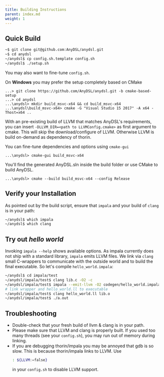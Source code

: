 ```yaml
---
title: Building Instructions
parent: index.md
weight: 1
---
```


## Quick Build

```bash
~$ git clone git@github.com:AnyDSL/anydsl.git
~$ cd anydsl
~/anydsl$ cp config.sh.template config.sh
~/anydsl$ ./setup.sh
```
You may also want to fine-tune ```config.sh```.

On __Windows__ you may prefer the setup completely based on CMake
```Batchfile
...> git clone https://github.com/AnyDSL/anydsl.git -b cmake-based-setup
...> cd anydsl
...\anydsl> mkdir build_msvc-x64 && cd build_msvc-x64
...\anydsl\build_msvc-x64> cmake -G "Visual Studio 15 2017" -A x64 -Thost=x64 ..
```
With an pre-existing build of LLVM that matches AnyDSL's requirements, you can insert ```-DLLVM_DIR=<path to LLVMConfig.cmake>``` as first argument to cmake.
This will skip the download/configure of LLVM.
Otherwise LLVM is build on-demand as dependency of thorin.

You can fine-tune dependencies and options using ```cmake-gui```

```Batchfile
...\anydsl> cmake-gui build_msvc-x64
```

You'll find the generated AnyDSL.sln inside the build folder or use CMake to build AnyDSL.
```Batchfile
...\anydsl> cmake --build build_msvc-x64 --config Release
```

## Verify your Installation

As pointed out by the build script, ensure that ```impala``` and your build of ```clang``` is in your path:
```bash
~/anydsl$ which impala
~/anydsl$ which clang
```

## Try out *hello world*

Invoking ```impala --help``` shows available options. 
As impala currently does not ship with a standard library, ```impala``` emits LLVM files. 
We link via ```clang``` small C-wrappers to communicate with the outside world and to build the final executable. So let's compile ```hello_world.impala```:
```bash
~/anydsl$ cd impala/test
~/anydsl/impala/test$ clang lib.c -O2 -c                                # compile wrappers
~/anydsl/impala/test$ impala --emit-llvm -O2 codegen/hello_world.impala # produce hello_world.bc
# link wrapper and hello_world.ll to executable
~/anydsl/impala/test$ clang hello_world.ll lib.o       
~/anydsl/impala/test$ ./a.out
```

## Troubleshooting

* Double-check that your fresh build of llvm & clang is in your path.
* Please make sure that LLVM and clang is properly built.
If you used too many threads (see your ```config.sh```), you may run out of memory during linking.
* If you are debugging thorin/impala you may be annoyed that gdb is so slow.
    This is because thorin/impala links to LLVM.
    Use 
    ```bash
    : ${LLVM:=false}
    ``` 
    in your ```config.sh``` to disable LLVM support.

